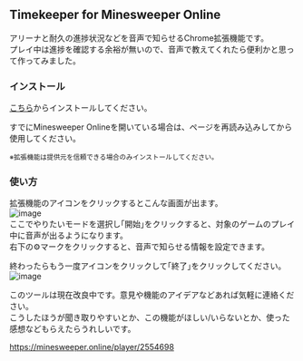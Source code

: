 ## Timekeeper for Minesweeper Online

アリーナと耐久の進捗状況などを音声で知らせるChrome拡張機能です。  
プレイ中は進捗を確認する余裕が無いので、音声で教えてくれたら便利かと思って作ってみました。  

### インストール
[こちら](https://chrome.google.com/webstore/detail/%E3%82%BF%E3%82%A4%E3%83%A0%E3%82%AD%E3%83%BC%E3%83%91%E3%83%BC-for-minesweeper-o/bjdlhjalichcnpbngjojfbilmfbpaakc)からインストールしてください。  

すでにMinesweeper Onlineを開いている場合は、ページを再読み込みしてから使用してください。  

<sub>※拡張機能は提供元を信頼できる場合のみインストールしてください。</sub>

### 使い方
拡張機能のアイコンをクリックするとこんな画面が出ます。  
![image](https://github.com/nagaogn/tkmine/assets/123641522/4c1d5a13-6079-42ac-bbf0-895f41af8242)  
ここでやりたいモードを選択し｢開始｣をクリックすると、対象のゲームのプレイ中に音声が出るようになります。  
右下の⚙マークをクリックすると、音声で知らせる情報を設定できます。  

終わったらもう一度アイコンをクリックして｢終了｣をクリックしてください。  
![image](https://github.com/nagaogn/tkmine/assets/123641522/de0197e5-ee89-456e-83cb-30f73ff006cc)  

このツールは現在改良中です。意見や機能のアイデアなどあれば気軽に連絡ください。  
こうしたほうが聞き取りやすいとか、この機能がほしい/いらないとか、使った感想などもらえたらうれしいです。  

https://minesweeper.online/player/2554698  
